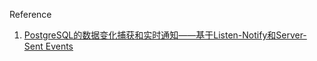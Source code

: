 Reference

1. [PostgreSQL的数据变化捕获和实时通知——基于Listen-Notify和Server-Sent Events](https://kaifeiji.cc/post/change-data-capture-and-instant-notification-on-postgresql-via-listen-notify-and-server-sent-events/)